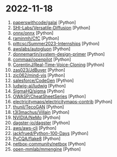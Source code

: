 # 2022-11-18

1. [paperswithcode/galai](https://github.com/paperswithcode/galai "Model API for GALACTICA") [Python]
2. [SHI-Labs/Versatile-Diffusion](https://github.com/SHI-Labs/Versatile-Diffusion "Versatile Diffusion: Text, Images and Variations All in One Diffusion Model, 2022") [Python]
3. [onnx/onnx](https://github.com/onnx/onnx "Open standard for machine learning interoperability") [Python]
4. [raminmh/CfC](https://github.com/raminmh/CfC "Closed-form Continuous-time Neural Networks") [Python]
5. [pittcsc/Summer2023-Internships](https://github.com/pittcsc/Summer2023-Internships "Collection of Summer 2023 tech internships!") [Python]
6. [awslabs/autogluon](https://github.com/awslabs/autogluon "AutoGluon: AutoML for Image, Text, Time Series, and Tabular Data") [Python]
7. [donnemartin/system-design-primer](https://github.com/donnemartin/system-design-primer "Learn how to design large-scale systems. Prep for the system design interview. Includes Anki flashcards.") [Python]
8. [commaai/openpilot](https://github.com/commaai/openpilot "openpilot is an open source driver assistance system. openpilot performs the functions of Automated Lane Centering and Adaptive Cruise Control for over 200 supported car makes and models.") [Python]
9. [CorentinJ/Real-Time-Voice-Cloning](https://github.com/CorentinJ/Real-Time-Voice-Cloning "Clone a voice in 5 seconds to generate arbitrary speech in real-time") [Python]
10. [zas023/JdBuyer](https://github.com/zas023/JdBuyer "京东抢购自动下单助手，GUI 支持 Windows 和 macOS") [Python]
11. [zjc062/mind-vis](https://github.com/zjc062/mind-vis "Code base for MinD-Vis") [Python]
12. [salesforce/CodeGen](https://github.com/salesforce/CodeGen "CodeGen is an open-source model for program synthesis. Trained on TPU-v4. Competitive with OpenAI Codex.") [Python]
13. [ludwig-ai/ludwig](https://github.com/ludwig-ai/ludwig "Data-centric declarative deep learning framework") [Python]
14. [SigmaHQ/sigma](https://github.com/SigmaHQ/sigma "Generic Signature Format for SIEM Systems") [Python]
15. [OWASP/CheatSheetSeries](https://github.com/OWASP/CheatSheetSeries "The OWASP Cheat Sheet Series was created to provide a concise collection of high value information on specific application security topics.") [Python]
16. [electricitymaps/electricitymaps-contrib](https://github.com/electricitymaps/electricitymaps-contrib "A real-time visualisation of the CO2 emissions of electricity consumption") [Python]
17. [thunil/TecoGAN](https://github.com/thunil/TecoGAN "This repo contains source code and materials for the TEmporally COherent GAN SIGGRAPH project.") [Python]
18. [t3l3machus/Villain](https://github.com/t3l3machus/Villain "Villain is a Windows & Linux backdoor generator and multi-session handler that allows users to connect with sibling servers (other machines running Villain) and share their backdoor sessions, handy for working as a team.") [Python]
19. [NVIDIA/NeMo](https://github.com/NVIDIA/NeMo "NeMo: a toolkit for conversational AI") [Python]
20. [dagster-io/dagster](https://github.com/dagster-io/dagster "An orchestration platform for the development, production, and observation of data assets.") [Python]
21. [aws/aws-cli](https://github.com/aws/aws-cli "Universal Command Line Interface for Amazon Web Services") [Python]
22. [jackfrued/Python-100-Days](https://github.com/jackfrued/Python-100-Days "Python - 100天从新手到大师") [Python]
23. [PyCQA/flake8](https://github.com/PyCQA/flake8 "flake8 is a python tool that glues together pycodestyle, pyflakes, mccabe, and third-party plugins to check the style and quality of some python code.") [Python]
24. [netbox-community/netbox](https://github.com/netbox-community/netbox "The premiere source of truth powering network automation. Open source under Apache 2. Public demo: https://demo.netbox.dev") [Python]
25. [open-mmlab/mmengine](https://github.com/open-mmlab/mmengine "OpenMMLab Foundational Library for Training Deep Learning Models") [Python]
